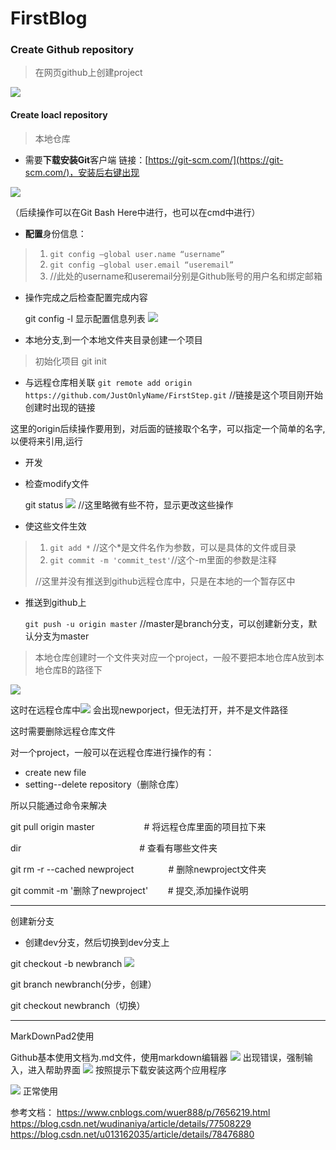 # FirstBlog
### Create Github repository
> 在网页github上创建project

![](https://i.imgur.com/BIutuUV.png)


#### Create loacl repository
> 本地仓库

- 需要**下载安装Git**客户端 链接：[https://git-scm.com/](https://git-scm.com/)，安装后右键出现

![](https://i.imgur.com/0FOJY4A.png)

（后续操作可以在Git Bash Here中进行，也可以在cmd中进行）


- **配置**身份信息：
> 1. `git config –global user.name “username”`
> 2. `git config –global user.email “useremail”`
> 3. //此处的username和useremail分别是Github账号的用户名和绑定邮箱

- 操作完成之后检查配置完成内容

    git config -l
显示配置信息列表
![](https://i.imgur.com/l2C0UGc.png)
- 本地分支,到一个本地文件夹目录创建一个项目

> 初始化项目
    git init

- 与远程仓库相关联
`git remote add origin https://github.com/JustOnlyName/FirstStep.git`
//链接是这个项目刚开始创建时出现的链接

 这里的origin后续操作要用到，对后面的链接取个名字，可以指定一个简单的名字,以便将来引用,运行


- 开发
- 检查modify文件

    git status
![](https://i.imgur.com/PyRrE3K.png)
//这里略微有些不符，显示更改这些操作
- 使这些文件生效

> 1. `git add *` //这个*是文件名作为参数，可以是具体的文件或目录
> 2. `git commit -m 'commit_test'`//这个-m里面的参数是注释
> 
> //这里并没有推送到github远程仓库中，只是在本地的一个暂存区中

- 推送到github上

    `git push -u origin master`
//master是branch分支，可以创建新分支，默认分支为master

> 本地仓库创建时一个文件夹对应一个project，一般不要把本地仓库A放到本地仓库B的路径下

![](https://i.imgur.com/OauYl1q.png)

这时在远程仓库中![](https://i.imgur.com/OXM3ZxU.png)
会出现newporject，但无法打开，并不是文件路径

这时需要删除远程仓库文件

对一个project，一般可以在远程仓库进行操作的有：

-  create new file
-  setting--delete repository（删除仓库）

所以只能通过命令来解决

git pull origin master                    # 将远程仓库里面的项目拉下来

dir                                                # 查看有哪些文件夹

git rm -r --cached newproject              # 删除newproject文件夹

git commit -m '删除了newproject'        # 提交,添加操作说明

-----------

创建新分支
- 创建dev分支，然后切换到dev分支上

git checkout -b newbranch
![](https://i.imgur.com/wsRsLGQ.png)

git branch newbranch(分步，创建）

git checkout newbranch（切换）


----------
MarkDownPad2使用

Github基本使用文档为.md文件，使用markdown编辑器
![](https://i.imgur.com/WKSSb6L.png)
出现错误，强制输入，进入帮助界面
![](https://i.imgur.com/myUTSnv.png)
按照提示下载安装这两个应用程序

![](https://i.imgur.com/53zVN2l.png)
正常使用



参考文档：
https://www.cnblogs.com/wuer888/p/7656219.html
https://blog.csdn.net/wudinaniya/article/details/77508229
https://blog.csdn.net/u013162035/article/details/78476880

